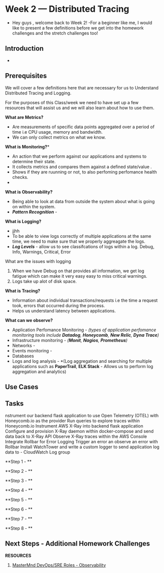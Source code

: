 # Week 2 — Distributed Tracing
- Hey guys , welcome back to Week 2!
-For a beginner like me, I would like to present a few definitions before we get into the homework challenges and the stretch challenges too!
 
## Introduction
-

## Prerequisites
We will cover a few definitions here that are necessary for us to Understand Distributed Tracing and Logging.

For the purposes of this Class/week we need to have set up a few resources that will assist us and we will also learn about how to use them.

**What are Metrics?**
- Are measurements of specific data points aggregated over a period of time i.e CPU usage, memory and bandwidth.
- We can only collect metrics on what we know.

**What is Monitoring?***
- An action that we perform against our applications and systems to determine their state.
- It collects metrics and compares them against a defined state/value .
- Shows if they are ruunning or not, to also perfoming perfomance health checks.
- 

**What is Observability?**
- Being able to look at data from outside the system about what is going on within the system.
- ***Pattern Recognition*** - 

**What is Logging?**
- jjhh
- To be able to view logs correctly of multiple applications at the same time, we need to make sure that we properly aggreagate the logs.
- ***Log Levels*** - allow us to see classifcations of logs within a log.
Debug, Info, Warnings, Critical, Error

What are the issues with logging
1. When we have Debug on that provides all information, we get log fatigue which can make it very easy easy to miss critical warnings.
2. Logs take up alot of disk space.

**What is Tracing?**
- Information about individual transactions/requests i.e the time a request took, errors that occurred during the process.
- Helps us understand latency between applications.

**What can we observe?**
- Application Perfomance Monitoring - *(types of application perfomance monitoring tools include **Datadog**, **Honeycomb**, **New Relic**, **Dyna Trace**)*
- Infrastructure monitoring - *(**Monit**, **Nagios**, **Prometheus**)*
- Networks -
- Events monitoring - 
- Databases
- Logs and log analysis - *(Log aggregation and searching for multiple applications such as **PaperTrail**, **ELK Stack** - Allows us to perform log aggregation and analytics)

## Use Cases


## Tasks
nstrument our backend flask application to use Open Telemetry (OTEL) with
Honeycomb.io as the provider
Run queries to explore traces within Honeycomb.io
Instrument AWS X-Ray into backend flask application
Configure and provision X-Ray daemon within docker-compose and send data back to X-Ray API
Observe X-Ray traces within the AWS Console
Integrate Rollbar for Error Logging
Trigger an error an observe an error with Rollbar
Install WatchTower and write a custom logger to send application log data to - CloudWatch Log group

**Step 1 - **


**Step 2 - **


**Step 3 - **


**Step 4 - **


**Step 5 - **


**Step 6 - **

**Step 7 - **

**Step 8 - **


## Next Steps - Additional Homework Challenges


**RESOURCES**
1. [MasterMnd DevOps/SRE Roles - Observability](https://www.youtube.com/watch?v=N2sOzYMwxJs&list=PLleOCN2eBn8KYJlW2kZ90ZNiUaYOy2fI4&index=8)
